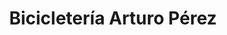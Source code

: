 ---
title: "Bicicletería Arturo Pérez"
url: /san-fernando/bicicleteria-arturo-perez/
shop: bicicleta
---